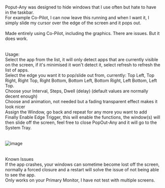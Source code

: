 Poput-Any was designed to hide windows that I use often but hate to have in the taskbar. 
<br>
For example Co-Pilot, I can now leave this running and when I want it, I simply slide my cursor over the edge of the screen and it pops out.
<br>
<br>
Made entirely using Co-Pilot, including the graphics. There are issues. But it does work.<br>
<br>
<br>
Usage:<br>
Select the app from the list, it will only detect apps that are currently visible on the screen, if it's minimised it won't detect it, select refresh to refresh the list of apps.<br>
Select the edge you want it to pop/slide out from, currently: Top Left, Top Right, Right Top, Right Bottom, Bottom Left, Bottom Right, Left Bottom, Left Top.<br>
Choose your Interval, Steps, Dwell (delay) (default values are normally decent enough)<br>
Choose and animation, not needed but a fading transparent effect makes it look nicer<br>
Assign the Window, go back and repeat for any more you want to add<br>
Finally Enable Edge Trigger, this will enable the functions, the window(s) will then slide off the screen, feel free to close PopOut-Any and it will go to the System Tray.<br>
<br>
<br>
![image](https://github.com/user-attachments/assets/51fff49f-880f-46e2-9160-0de4e66b7a52)<br>
<br>
<br>
Known Issues<br>
If the app crashes, your windows can sometime become lost off the screen, normally a forced closure and a restart will solve the issue of not being able to see the app.<br>
Only works on your Primary Monitor, I have not test with multiple screens.<br>
